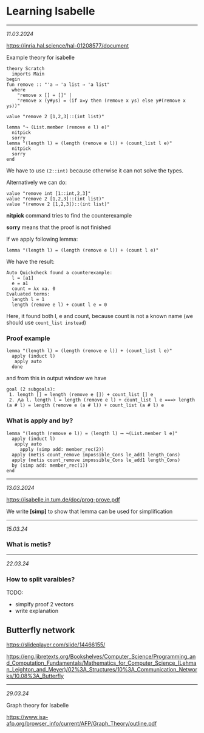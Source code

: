 # Learning Isabelle

---
_11.03.2024_

https://inria.hal.science/hal-01208577/document

Example theory for isabelle

```
theory Scratch
  imports Main
begin
fun remove :: "'a ⇒ 'a list ⇒ 'a list"
  where
    "remove x [] = []" |
    "remove x (y#ys) = (if x=y then (remove x ys) else y#(remove x ys))"

value "remove 2 [1,2,3]::(int list)"

lemma "¬ (List.member (remove e l) e)"
  nitpick
  sorry
lemma "(length l) = (length (remove e l)) + (count_list l e)"
  nitpick
  sorry
end
```

We have to use `(2::int)` because otherwise it can not solve the types.

Alternatively we can do:

```
value "remove int [1::int,2,3]"
value "remove 2 [1,2,3]::(int list)"
value "(remove 2 [1,2,3])::(int list)"
```

__nitpick__ command tries to find the counterexample

__sorry__ means that the proof is not finished

If we apply following lemma:
```
lemma "(length l) = (length (remove e l)) + (count l e)"
```

We have the result:
```
Auto Quickcheck found a counterexample:
  l = [a1]
  e = a1
  count = λx xa. 0
Evaluated terms:
  length l = 1
  length (remove e l) + count l e = 0
```

Here, it found both l, e and count, because count is not a known name (we should use `count_list instead`)	

### Proof example
```
lemma "(length l) = (length (remove e l)) + (count_list l e)"
  apply (induct l)
   apply auto
  done
```

and from this in output window we have
```
goal (2 subgoals):
 1. length [] = length (remove e []) + count_list [] e
 2. ⋀a l. length l = length (remove e l) + count_list l e ===> length (a # l) = length (remove e (a # l)) + count_list (a # l) e
```

### What is apply and by?
```
lemma "(length (remove e l)) = (length l) ⟶ ¬(List.member l e)"
  apply (induct l)
   apply auto
     apply (simp add: member_rec(2))
  apply (metis count_remove impossible_Cons le_add1 length_Cons)
  apply (metis count_remove impossible_Cons le_add1 length_Cons)
  by (simp add: member_rec(1))
end
```

---
_13.03.2024_

https://isabelle.in.tum.de/doc/prog-prove.pdf

We write __[simp]__ to show that lemma can be used for simplification

---
_15.03.24_

### What is metis?

---
_22.03.24_

### How to split varaibles?

TODO:
* simplfy proof 2 vectors
* write explanation

## Butterfly network

https://slideplayer.com/slide/14466155/

https://eng.libretexts.org/Bookshelves/Computer_Science/Programming_and_Computation_Fundamentals/Mathematics_for_Computer_Science_(Lehman_Leighton_and_Meyer)/02%3A_Structures/10%3A_Communication_Networks/10.08%3A_Butterfly


---
_29.03.24_

Graph theory for Isabelle

https://www.isa-afp.org/browser_info/current/AFP/Graph_Theory/outline.pdf